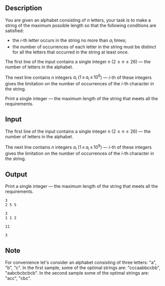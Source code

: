 ## Description

<div><p>You are given an alphabet consisting of <span class="tex-span"><i>n</i></span> letters, your task is to make a string of the maximum possible length so that the following conditions are satisfied: </p><ul> <li> the <span class="tex-span"><i>i</i></span>-th letter occurs in the string no more than <span class="tex-span"><i>a</i><sub class="lower-index"><i>i</i></sub></span> times; </li><li> the number of occurrences of each letter in the string must be <span class="tex-font-style-bf">distinct</span> for all the letters that occurred in the string at least once. </li></ul></div><div class="input-specification"><p>The first line of the input contains a single integer <span class="tex-span"><i>n</i></span> (<span class="tex-span">2  ≤  <i>n</i>  ≤  26</span>)&nbsp;— the number of letters in the alphabet.</p><p>The next line contains <span class="tex-span"><i>n</i></span> integers <span class="tex-span"><i>a</i><sub class="lower-index"><i>i</i></sub></span> (<span class="tex-span">1 ≤ <i>a</i><sub class="lower-index"><i>i</i></sub> ≤ 10<sup class="upper-index">9</sup></span>)&nbsp;— <span class="tex-span"><i>i</i></span>-th of these integers gives the limitation on the number of occurrences of the <span class="tex-span"><i>i</i></span>-th character in the string.</p></div><div class="output-specification"><p>Print a single integer — the maximum length of the string that meets all the requirements.</p></div>

## Input

<p>The first line of the input contains a single integer <span class="tex-span"><i>n</i></span> (<span class="tex-span">2  ≤  <i>n</i>  ≤  26</span>)&nbsp;— the number of letters in the alphabet.</p><p>The next line contains <span class="tex-span"><i>n</i></span> integers <span class="tex-span"><i>a</i><sub class="lower-index"><i>i</i></sub></span> (<span class="tex-span">1 ≤ <i>a</i><sub class="lower-index"><i>i</i></sub> ≤ 10<sup class="upper-index">9</sup></span>)&nbsp;— <span class="tex-span"><i>i</i></span>-th of these integers gives the limitation on the number of occurrences of the <span class="tex-span"><i>i</i></span>-th character in the string.</p>

## Output

<p>Print a single integer — the maximum length of the string that meets all the requirements.</p>





```input1
3
2 5 5

```




```input2
3
1 1 2

```




```output1
11

```




```output2
3

```



## Note

<p>For convenience let's consider an alphabet consisting of three letters: "<span class="tex-font-style-tt">a</span>", "<span class="tex-font-style-tt">b</span>", "<span class="tex-font-style-tt">c</span>". In the first sample, some of the optimal strings are: "<span class="tex-font-style-tt">cccaabbccbb</span>", "<span class="tex-font-style-tt">aabcbcbcbcb</span>". In the second sample some of the optimal strings are: "<span class="tex-font-style-tt">acc</span>", "<span class="tex-font-style-tt">cbc</span>".</p>

